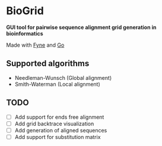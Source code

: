 # BioGrid

**GUI tool for pairwise sequence alignment grid generation in bioinformatics**  

Made with [Fyne](https://fyne.io/) and [Go](https://go.dev/)

## Supported algorithms
- Needleman-Wunsch (Global alignment)
- Smith-Waterman (Local alignment)

## TODO
- [ ] Add support for ends free alignment
- [ ] Add grid backtrace visualization
- [ ] Add generation of aligned sequences
- [ ] Add support for substitution matrix